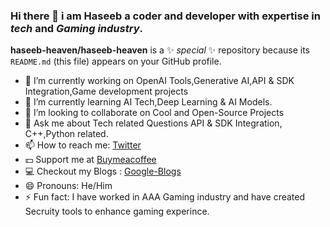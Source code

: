 ### Hi there 👋 i am Haseeb a coder and developer with expertise in _tech_ and _Gaming industry_. 

**haseeb-heaven/haseeb-heaven** is a ✨ _special_ ✨ repository because its `README.md` (this file) appears on your GitHub profile.

- 🔭 I’m currently working on OpenAI Tools,Generative AI,API & SDK Integration,Game development projects
- 🌱 I’m currently learning AI Tech,Deep Learning & AI Models.
- 👯 I’m looking to collaborate on Cool and Open-Source Projects
- 💬 Ask me about Tech related Questions API & SDK Integration, C++,Python related.
- 📫 How to reach me: [Twitter](https://twitter.com/haseeb_heaven)
- 💵 Support me at [Buymeacoffee](https://www.buymeacoffee.com/haseebheaven)
- 💻  Checkout my Blogs : [Google-Blogs](https://haseeb-heaven.blogspot.com/)
- 😄 Pronouns: He/Him
- ⚡ Fun fact: I have worked in AAA Gaming industry and have created Secruity tools to enhance gaming experince.
